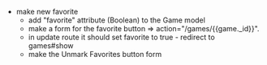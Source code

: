 - make new favorite
    - add "favorite" attribute (Boolean) to the Game model 
    - make a form for the favorite button => action="/games/{{game._id}}". <input type="hidden" name="favorite" value="true">
    - in update route it should set favorite to true - redirect to games#show 
    - make the Unmark Favorites button form